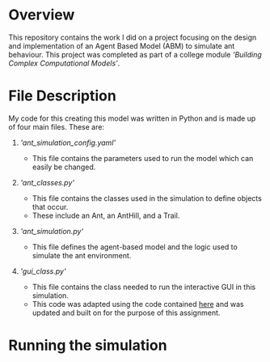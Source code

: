 # Overview

This repository contains the work I did on a project focusing on the design and implementation of an Agent Based Model (ABM) to simulate ant behaviour.
This project was completed as part of a college module *’Building Complex Computational Models’*.

# File Description

My code for this creating this model was written in Python and is made up of four main files.
These are:
1.	*'ant_simulation_config.yaml'*
    - This file contains the parameters used to run the model which can easily be changed.


2.	*'ant_classes.py'*
    - This file contains the classes used in the simulation to define objects that occur.
    - These include an Ant, an AntHill, and a Trail.


3.	*'ant_simulation.py'*
    - This file defines the agent-based model and the logic used to simulate the ant environment.


4.	*'gui_class.py'*
    - This file contains the class needed to run the interactive GUI in this simulation.
    - This code was adapted using the code contained [here](https://github.com/hsayama/PyCX/blob/master/pycxsimulator.py) and was updated and built on for the purpose of this assignment.

# Running the simulation

